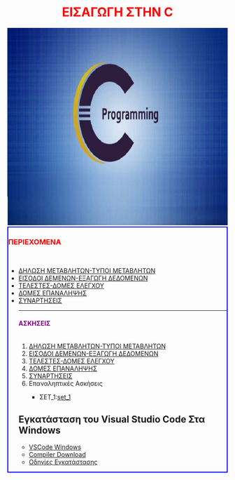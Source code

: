 <html>
<body>
<h1 style="text-align:center; color:red;">ΕΙΣΑΓΩΓΗ ΣΤΗΝ C</h1>
<img src="https://github.com/vasnastos/Page_Images/blob/master/cpng.jpg?raw=true" width="1024" height="450"></img>
<div style="border:2px solid; border-color:blue;">
<h3 style="color:red;">ΠΕΡΙΕΧΟΜΕΝΑ</h3>
  <br>
<ul>
<li><a href="https://github.com/vasnastos/Introduction_to_C/tree/master/%CE%9A%CE%95%CE%A6%CE%91%CE%9B%CE%91%CE%99%CE%9F_1">ΔΗΛΩΣΗ ΜΕΤΑΒΛΗΤΩΝ-ΤΥΠΟΙ ΜΕΤΑΒΛΗΤΩΝ</a></li>
<li><a href="https://github.com/vasnastos/Introduction_to_C/tree/master/%CE%9A%CE%95%CE%A6%CE%91%CE%9B%CE%91%CE%99%CE%9F_2">ΕΙΣΟΔΟΙ ΔΕΜΕΝΩΝ-ΕΞΑΓΩΓΗ ΔΕΔΟΜΕΝΩΝ</a></li>
<li><a href="https://github.com/vasnastos/Introduction_to_C/tree/master/%CE%9A%CE%95%CE%A6%CE%91%CE%9B%CE%91%CE%99%CE%91_(3-4)">ΤΕΛΕΣΤΕΣ-ΔΟΜΕΣ ΕΛΕΓΧΟΥ</a></li>
<li><a href="https://github.com/vasnastos/Introduction_to_C/tree/master/%CE%9A%CE%95%CE%A6%CE%91%CE%9B%CE%91%CE%99%CE%9F_5">ΔΟΜΕΣ ΕΠΑΝΑΛΗΨΗΣ</a></li>
<li><a href="">ΣΥΝΑΡΤΗΣΕΙΣ</a>
<hr>
<h4 style="color:purple;">ΑΣΚΗΣΕΙΣ</h3>
  <br>
<ol>
<li><a href="https://github.com/vasnastos/Introduction_to_C/tree/master/%CE%9A%CE%95%CE%A6%CE%91%CE%9B%CE%91%CE%99%CE%9F_1">ΔΗΛΩΣΗ ΜΕΤΑΒΛΗΤΩΝ-ΤΥΠΟΙ ΜΕΤΑΒΛΗΤΩΝ</a></li>
<li><a href="https://github.com/vasnastos/Introduction_to_C/tree/master/%CE%9A%CE%95%CE%A6%CE%91%CE%9B%CE%91%CE%99%CE%9F_2/%CE%91%CE%A3%CE%9A%CE%97%CE%A3%CE%95%CE%99%CE%A3">ΕΙΣΟΔΟΙ ΔΕΜΕΝΩΝ-ΕΞΑΓΩΓΗ ΔΕΔΟΜΕΝΩΝ</a></li>
<li><a href="https://github.com/vasnastos/Introduction_to_C/tree/master/%CE%9A%CE%95%CE%A6%CE%91%CE%9B%CE%91%CE%99%CE%91_(3-4)/A%CE%A3%CE%9A%CE%97%CE%A3%CE%95%CE%99%CE%A3">ΤΕΛΕΣΤΕΣ-ΔΟΜΕΣ ΕΛΕΓΧΟΥ</a></li>
<li><a href="https://github.com/vasnastos/Introduction_to_C/tree/master/%CE%9A%CE%95%CE%A6%CE%91%CE%9B%CE%91%CE%99%CE%9F_5/%CE%91%CE%A3%CE%9A%CE%97%CE%A3%CE%95%CE%99%CE%A3">ΔΟΜΕΣ ΕΠΑΝΑΛΗΨΗΣ</a></li>
 <li><a href="https://github.com/vasnastos/Introduction_to_C/tree/master/%CE%A3%CE%A5%CE%9D%CE%91%CE%A1%CE%A4%CE%97%CE%A3%CE%95%CE%99%CE%A3">ΣΥΝΑΡΤΗΣΕΙΣ</a></li>
 <li>Επαναληπτικές Ασκήσεις</li>
  <ul>
    <li>ΣΕΤ_1:<a href="https://github.com/vasnastos/Introduction_to_C/tree/master/%CE%95%CE%A0%CE%91%CE%9D%CE%91%CE%9B%CE%97%CE%A8%CE%97_1">set_1</a></li>
    </ul>
</ol>
  <h2>Εγκατάσταση του Visual Studio Code Στα Windows</h2>
  <ul>
    <li><a href="https://code.visualstudio.com/docs/?dv=win">VSCode Windows</a></li>
    <li><a href="https://github.com/jmeubank/tdm-gcc/releases/download/v9.2.0-tdm64-1/tdm64-gcc-9.2.0.exe">Compiler Download</a></li>
    <li><a href="https://github.com/vasnastos/Introduction_to_C/raw/master/VS%20Code%20Instalation.pdf">Οδηγίες Εγκατάστασης</a></li>
  </ul>
</div>
</body>
</html>
